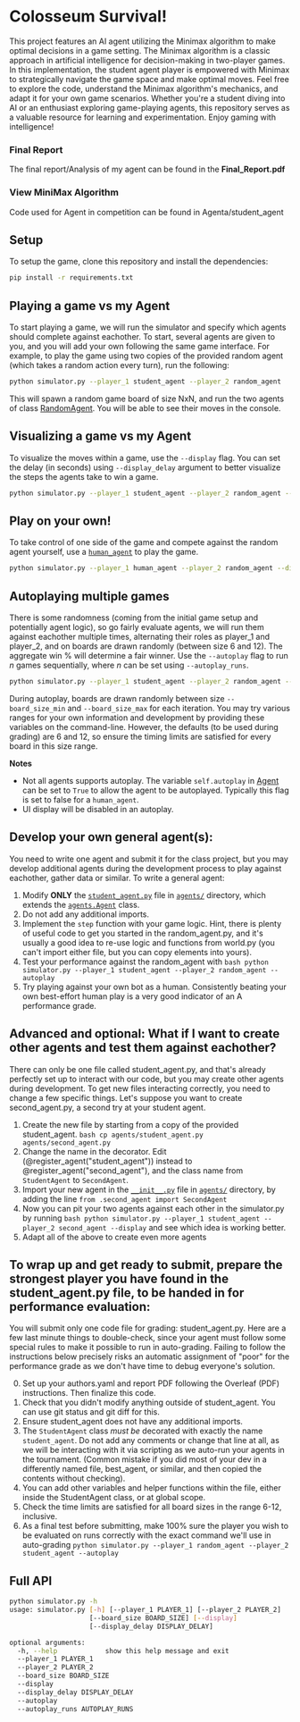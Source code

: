 # Colosseum Survival!
This project features an AI agent utilizing the Minimax algorithm to make optimal decisions in a game setting. The Minimax algorithm is a classic approach in artificial intelligence for decision-making in two-player games. In this implementation, the student agent player is empowered with Minimax to strategically navigate the game space and make optimal moves. Feel free to explore the code, understand the Minimax algorithm's mechanics, and adapt it for your own game scenarios. Whether you're a student diving into AI or an enthusiast exploring game-playing agents, this repository serves as a valuable resource for learning and experimentation. Enjoy gaming with intelligence!

### Final Report
The final report/Analysis of my agent can be found in the **Final_Report.pdf**

### View MiniMax Algorithm
Code used for Agent in competition can be found in Agenta/student_agent

## Setup

To setup the game, clone this repository and install the dependencies:

```bash
pip install -r requirements.txt
```

## Playing a game vs my Agent

To start playing a game, we will run the simulator and specify which agents should complete against eachother. To start, several agents are given to you, and you will add your own following the same game interface. For example, to play the game using two copies of the provided random agent (which takes a random action every turn), run the following:

```bash
python simulator.py --player_1 student_agent --player_2 random_agent
```

This will spawn a random game board of size NxN, and run the two agents of class [RandomAgent](agents/random_agent.py). You will be able to see their moves in the console.

## Visualizing a game vs my Agent

To visualize the moves within a game, use the `--display` flag. You can set the delay (in seconds) using `--display_delay` argument to better visualize the steps the agents take to win a game.

```bash
python simulator.py --player_1 student_agent --player_2 random_agent --display
```

## Play on your own!

To take control of one side of the game and compete against the random agent yourself, use a [`human_agent`](agents/human_agent.py) to play the game.

```bash
python simulator.py --player_1 human_agent --player_2 random_agent --display
```

## Autoplaying multiple games

There is some randomness (coming from the initial game setup and potentially agent logic), so go fairly evaluate agents, we will run them against eachother multiple times, alternating their roles as player_1 and player_2, and on boards are drawn randomly (between size 6 and 12). The aggregate win % will determine a fair winner. Use the `--autoplay` flag to run $n$ games sequentially, where $n$ can be set using `--autoplay_runs`.

```bash
python simulator.py --player_1 student_agent --player_2 random_agent --autoplay
```

During autoplay, boards are drawn randomly between size `--board_size_min` and `--board_size_max` for each iteration. You may try various ranges for your own information and development by providing these variables on the command-line. However, the defaults (to be used during grading) are 6 and 12, so ensure the timing limits are satisfied for every board in this size range. 

**Notes**

- Not all agents supports autoplay. The variable `self.autoplay` in [Agent](agents/agent.py) can be set to `True` to allow the agent to be autoplayed. Typically this flag is set to false for a `human_agent`.
- UI display will be disabled in an autoplay.

## Develop your own general agent(s):

You need to write one agent and submit it for the class project, but you may develop additional agents during the development process to play against eachother, gather data or similar. To write a general agent:

1. Modify **ONLY** the [`student_agent.py`](agents/student_agent.py) file in [`agents/`](agents/) directory, which extends the [`agents.Agent`](agents/agent.py) class.
2. Do not add any additional imports.
3. Implement the `step` function with your game logic. Hint, there is plenty of useful code to get you started in the random_agent.py, and it's usually a good idea to re-use logic and functions from world.py (you can't import either file, but you can copy elements into yours).
4. Test your performance against the random_agent with ```bash
python simulator.py --player_1 student_agent --player_2 random_agent --autoplay```
5. Try playing against your own bot as a human. Consistently beating your own best-effort human play is a very good indicator of an A performance grade.

## Advanced and optional: What if I want to create other agents and test them against eachother?

There can only be one file called student_agent.py, and that's already perfectly set up to interact with our code, but you may create other agents during development. To get new files interacting correctly, you need to change a few specific things. Let's suppose you want to create second_agent.py, a second try at your student agent.

1. Create the new file by starting from a copy of the provided student_agent. ```bash cp agents/student_agent.py agents/second_agent.py```
2. Change the name in the decorator. Edit (@register_agent("student_agent")) instead to @register_agent("second_agent"), and the class name from `StudentAgent` to `SecondAgent`. 
3. Import your new agent in the [`__init__.py`](agents/__init__.py) file in [`agents/`](agents/) directory, by adding the line `from .second_agent import SecondAgent`
4. Now you can pit your two agents against each other in the simulator.py by running ```bash python simulator.py --player_1 student_agent --player_2 second_agent --display``` and see which idea is working better.
5. Adapt all of the above to create even more agents
    
## To wrap up and get ready to submit, prepare the strongest player you have found in the student_agent.py file, to be handed in for performance evaluation:

You will submit only one code file for grading: student_agent.py. Here are a few last minute things to double-check, since your agent must follow some special rules to make it possible to run in auto-grading. Failing to follow the instructions below precisely risks an automatic assignment of "poor" for the performance grade as we don't have time to debug everyone's solution.

0. Set up your authors.yaml and report PDF following the Overleaf (PDF) instructions. Then finalize this code.
1. Check that you didn't modify anything outside of student_agent. You can use git status and git diff for this.
2. Ensure student_agent does not have any additional imports.
3. The `StudentAgent` class *must be* decorated with exactly the name `student_agent`. Do not add any comments or change that line at all, as we will be interacting with it via scripting as we auto-run your agents in the tournament. (Common mistake if you did most of your dev in a differently named file, best_agent, or similar, and then copied the contents without checking).
4. You can add other variables and helper functions within the file, either inside the StudentAgent class, or at global scope.
5. Check the time limits are satisfied for all board sizes in the range 6-12, inclusive.
6. As a final test before submitting, make 100% sure the player you wish to be evaluated on runs correctly with the exact command we'll use in auto-grading ```python simulator.py --player_1 random_agent --player_2 student_agent --autoplay```

## Full API

```bash
python simulator.py -h       
usage: simulator.py [-h] [--player_1 PLAYER_1] [--player_2 PLAYER_2]
                    [--board_size BOARD_SIZE] [--display]
                    [--display_delay DISPLAY_DELAY]

optional arguments:
  -h, --help            show this help message and exit
  --player_1 PLAYER_1
  --player_2 PLAYER_2
  --board_size BOARD_SIZE
  --display
  --display_delay DISPLAY_DELAY
  --autoplay
  --autoplay_runs AUTOPLAY_RUNS
```

